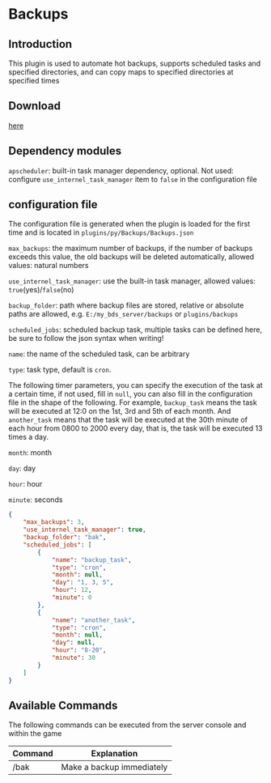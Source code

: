 # Backups

## Introduction

This plugin is used to automate hot backups, supports scheduled tasks and specified directories, and can copy maps to specified directories at specified times

## Download

[here](https://extcanary.github.io/PYRW-Docs/plugins/Backups.py "click me to download")

## Dependency modules

`apscheduler`: built-in task manager dependency, optional. Not used: configure `use_internel_task_manager` item to `false` in the configuration file

## configuration file

The configuration file is generated when the plugin is loaded for the first time and is located in `plugins/py/Backups/Backups.json`

`max_backups`: the maximum number of backups, if the number of backups exceeds this value, the old backups will be deleted automatically, allowed values: natural numbers

`use_internel_task_manager`: use the built-in task manager, allowed values: `true`(yes)/`false`(no)

`backup_folder`: path where backup files are stored, relative or absolute paths are allowed, e.g. `E:/my_bds_server/backups` or `plugins/backups`

`scheduled_jobs`: scheduled backup task, multiple tasks can be defined here, be sure to follow the json syntax when writing!

`name`: the name of the scheduled task, can be arbitrary

`type`: task type, default is `cron`.

The following timer parameters, you can specify the execution of the task at a certain time, if not used, fill in `null`, you can also fill in the configuration file in the shape of the following. For example, `backup_task` means the task will be executed at 12:0 on the 1st, 3rd and 5th of each month. And `another_task` means that the task will be executed at the 30th minute of each hour from 0800 to 2000 every day, that is, the task will be executed 13 times a day.

`month`: month

`day`: day

`hour`: hour

`minute`: seconds

```json
{
	"max_backups": 3,
	"use_internel_task_manager": true,
	"backup_folder": "bak",
	"scheduled_jobs": [
		{
			"name": "backup_task",
			"type": "cron",
			"month": null,
			"day": "1, 3, 5",
			"hour": 12,
			"minute": 0
		},
		{
			"name": "another_task",
			"type": "cron",
			"month": null,
			"day": null,
			"hour": "8-20",
			"minute": 30
		}
	]
}
```


## Available Commands

The following commands can be executed from the server console and within the game

| Command | Explanation |
| ---- | ---------------- |
| /bak | Make a backup immediately |
